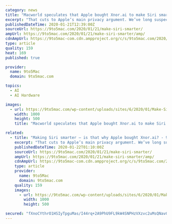 ```yaml
---
category: news
title: "Macworld speculates that Apple bought Xnor.ai to make Siri smarter"
excerpt: "That cuts to Apple’s main privacy argument. We’ve long suspected that the reason why Siri lags Google Assistant and Amazon Alexa is that Apple doesn’t collect the same kind of information that those companies do and is thus at a disadvantage […] By embedding Edge AI into Apple’s own chip via the Neural Engine or a new co-processor ..."
publishedDateTime: 2020-01-21T12:39:00Z
sourceUrl: https://9to5mac.com/2020/01/21/make-siri-smarter/
ampUrl: https://9to5mac.com/2020/01/21/make-siri-smarter/amp/
cdnAmpUrl: https://9to5mac-com.cdn.ampproject.org/c/s/9to5mac.com/2020/01/21/make-siri-smarter/amp/
type: article
quality: 159
heat: 169
published: true

provider:
  name: 9to5Mac
  domain: 9to5mac.com

topics:
  - AI
  - AI Hardware

images:
  - url: https://9to5mac.com/wp-content/uploads/sites/6/2020/01/Make-Siri-smarter.jpg?quality=82&strip=all&w=1000
    width: 1000
    height: 500
    title: "Macworld speculates that Apple bought Xnor.ai to make Siri smarter"

related:
  - title: "Making Siri smarter – is that why Apple bought Xnor.ai? - 9to5Mac"
    excerpt: "That cuts to Apple’s main privacy argument. We’ve long suspected that the reason why Siri lags Google Assistant and Amazon Alexa is that Apple doesn’t collect the same kind of information that those companies do and is thus at a disadvantage […] By embedding Edge AI into Apple’s own chip via the Neural Engine or a new co-processor ..."
    publishedDateTime: 2020-01-22T01:10:00Z
    sourceUrl: https://9to5mac.com/2020/01/21/make-siri-smarter/
    ampUrl: https://9to5mac.com/2020/01/21/make-siri-smarter/amp/
    cdnAmpUrl: https://9to5mac-com.cdn.ampproject.org/c/s/9to5mac.com/2020/01/21/make-siri-smarter/amp/
    type: article
    provider:
      name: 9to5Mac
      domain: 9to5mac.com
    quality: 159
    images:
      - url: https://9to5mac.com/wp-content/uploads/sites/6/2020/01/Make-Siri-smarter.jpg?quality=82&strip=all&w=1000
        width: 1000
        height: 500

secured: "fXnoCYthrO1HSIyTpguMas/I44rq+2A9PhU9FL9kW4SNPHzVXzvc2uMsQNav0cutYGKaeW9VE++bWiuIsaiYCKFf6WfjGUPixVG1cWxLM321XBYpqPSOe5uY/ZEZS1C+ssHrmd0AOLSRRwgE8xaOxRSbFTw6TUwPyw675eA2FgZOyfbCPOBiEbxGO7zhEGCD+CI+iWu80f4xqTOlUqNwJIZKe4rm44SI27qjRQKQILzMiYEpR0bBPZ6wTUOpuscUz7e5VR5u2NB9BubWMFALY1AyofQAiDGS6jI+thPSpK+rFIyNUg56ZUNOFtDq7pNoe1F5/1Tz7lodEXLOsYK+ZYjQ7msPwMlSp5dUfuMWIp4VTU9xyyYtTcQojPVYdGKThHmXBdA0oz0d+wvnuVC43fokI8BiMf6ervo+ganxWWzjIW/nfP+hK8DDRhC/87YBUDugJWHJapOaYyP2XWh7eHfP3jEE2UlQESq56PdizPA=;0xJpkOFX4yMXx9Ttqddobg=="
---
```



